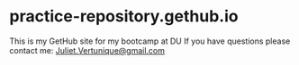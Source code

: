 # practice-repository.gethub.io
This is my GetHub site for my bootcamp at DU
If you have questions please contact me:  Juliet.Vertunique@gmail.com

